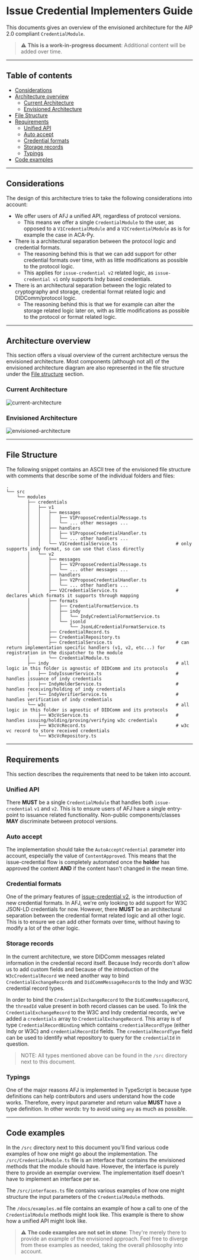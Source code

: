 # Issue Credential Implementers Guide

This documents gives an overview of the envisioned architecture for the AIP 2.0 compliant `CredentialModule`.

> :warning: **This is a work-in-progress document**: Additional content will be added over time.

---

## Table of contents

- [Considerations](#considerations)
- [Architecture overview](#architecture-overview)
  - [Current Architecture](#current-architecture)
  - [Envisioned Architecture](#envisioned-architecture)
- [File Structure](#file-structure)
- [Requirements](#requirements)
  - [Unified API](#unified-api)
  - [Auto accept](#auto-accept)
  - [Credential formats](#credential-formats)
  - [Storage records](#storage-records)
  - [Typings](#typings)
- [Code examples](#code-examples)

---

## Considerations

The design of this architecture tries to take the following considerations into account:

- We offer users of AFJ a unified API, regardless of protocol versions.
  - This means we offer a single `CredentialModule` to the user, as opposed to a `V1CredentialModule` and a `V2CredentialModule` as is for example the case in ACA-Py.
- There is a architectural separation between the protocol logic and credential formats.
  - The reasoning behind this is that we can add support for other credential formats over time, with as little modifications as possible to the protocol logic.
  - This applies for `issue-credential v2` related logic, as `issue-credential v1` only supports Indy based credentials.
- There is an architectural separation between the logic related to cryptography and storage, credential format related logic and DIDComm/protocol logic.
  - The reasoning behind this is that we for example can alter the storage related logic later on, with as little modifications as possible to the protocol or format related logic.

---

## Architecture overview

This section offers a visual overview of the current architecture versus the envisioned architecture. Most components (although not all) of the envisioned architecture diagram are also represented in the file structure under the [File structure](#file-structure) section.

### Current Architecture

![current-architecture](https://www.plantuml.com/plantuml/png/VP9BRiCm34JtF0MHJLQ-GX6WcmP8Dyq9L8brXCYYGL4jZ21thuquy2U2jvet96UWGr8Zcfi0aAu-jaPCWwsnLrFJMRj0A6JLn3hGd6Wuihq8DuGgkPUKMrJ6RrRb1fqVN9uZm3WBTv_iSZ_kP3gI7Tu0qGQJ4huBEOhgJNWGS9-PpYI_tcwwHcHIECR7yhLo8bUJh5-FqNKV75nPEQQK9sL-sXUrdBooT5lNJTHWteyb20KpN9XWdHwhwgqGheoz98Nzix3IXgTM1VhHeh_0Ygyl0xmihm0w_eizzrhdDhiik0JdHIEpGW4E55t_T_y1 'current-architecture')

### Envisioned Architecture

![envisioned-architecture](https://www.plantuml.com/plantuml/png/bPOzRzim48Pt_WeYYoODRVOWGOoYGPmb1fAkP-bY4vP8uKYrCDB-zv8GPP8IfIIRpNlkaoyFkjK6oFHjmvW-2Ta1GSixg4vmm9qvDyW9AmFoq604j4ggwaYgHMweHyQCwhXHVA-CKIslXNCIIZBcG_6h9rNtDjeMpaXN_9rnNZMWDRydh54Q0Sr0i7-HqmxfjwWIBzXhGr2PoD5J8QIISiW_jMonFY2Df_Quy8O7MPzVDiz9LRyk_vnrjtcC-3iIgE_q2MY88gH1UWDRgcD_ggOEQT8iDiwIUNS4ctOhzWGkV8hbyZnetQ_aMJ9FygHOvcAywUNRYksxSmpL1U27eXPCCih9qLR84zORCE0DIQGmpzdnK7Ye-FNw_j95hA9dx9GMHj5vJNw1Siw5rojX0qv9cas5oilo9YF2F3PJ92j6RUSoZBQomJUJzS-m90v71wSYBtW6hTKVQScvLZ-Y9rfX6P7mik_Al-kZkQXc6Svrs2SJZowC1LcDSqY2Uc5DbURdcqFpdKMJy5osfwzXS_t7tSokQiawleRm-s8Ujbd6C2wsp6Gy4R-fOYuOorbeTN4jUcMtOR4QB3YwPVrPTcZ_CtIyrdtXYUAJmjEti4YlRjjYrVn1kmliGhiPEccNiLkKjVqI-0y0 'envisioned-architecture')

---

## File Structure

The following snippet contains an ASCII tree of the envisioned file structure with comments that describe some of the individual folders and files:

```
.
└── src
    └── modules
        ├── credentials
        │   ├── v1
        │   │   ├── messages
        │   │   │   ├── V1ProposeCredentialMessage.ts
        │   │   │   └── ... other messages ...
        │   │   ├── handlers
        │   │   │   ├── V1ProposeCredentialHandler.ts
        │   │   │   └── ... other handlers ...
        │   │   └── V1CredentialService.ts                      # only supports indy format, so can use that class directly
        │   └── v2
        │       ├── messages
        │       │   ├── V2ProposeCredentialMessage.ts
        │       │   └── ... other messages ...
        │       ├── handlers
        │       │   ├── V2ProposeCredentialHandler.ts
        │       │   └── ... other handlers ...
        │       ├── V2CredentialService.ts                      # declares which formats it supports through mapping
        │       ├── formats
        │       │   ├── CredentialFormatService.ts
        │       │   ├── indy
        │       │   │   └── IndyCredentialFormatService.ts
        │       │   └── jsonld
        │       │       └── JsonLdCredentialFormatService.ts
        │       ├── CredentialRecord.ts
        │       ├── CredentialRepository.ts
        │       ├── CredentialService.ts                        # can return implementation specific handlers (v1, v2, etc...) for registration in the dispatcher to the module
        │       └── CredentialModule.ts
        ├── indy                                                # all logic in this folder is agnostic of DIDComm and its protocols
        │   ├── IndyIssuerService.ts                            # handles issuance of indy credentials
        │   ├── IndyHolderService.ts                            # handles receiving/holding of indy credentials
        │   └── IndyVerifierService.ts                          # handles verification of indy credentials
        └── w3c                                                 # all logic in this folder is agnostic of DIDComm and its protocols
            ├── W3cVcService.ts                                 # handles issuing/holding/proving/verifying w3c credentials
            ├── W3cVcRecord.ts                                  # w3c vc record to store received credentials
            └── W3cVcRepository.ts
```

---

## Requirements

This section describes the requirements that need to be taken into account.

### Unified API

There **MUST** be a single `CredentialModule` that handles both `issue-credential` `v1` and `v2`. This is to ensure users of AFJ have a single entry-point to issuance related functionality. Non-public components/classes **MAY** discriminate between protocol versions.

### Auto accept

The implementation should take the `AutoAcceptCredential` parameter into account, especially the value of `ContentApproved`. This means that the issue-credential flow is completely automated once the **holder** has approved the content **AND** if the content hasn't changed in the mean time.

### Credential formats

One of the primary features of [issue-credential v2](https://github.com/hyperledger/aries-rfcs/blob/main/features/0453-issue-credential-v2/README.md), is the introduction of new credential formats. In AFJ, we're only looking to add support for W3C JSON-LD credentials for now. However, there **MUST** be an architectural separation between the credential format related logic and all other logic. This is to ensure we can add other formats over time, without having to modify a lot of the other logic.

### Storage records

In the current architecture, we store DIDComm messages related information in the credential record itself. Because Indy records don't allow us to add custom fields and because of the introduction of the `W3cCredentialRecord` we need another way to bind `CredentialExchangeRecord`s and `DidCommMessageRecord`s to the Indy and W3C credential record types.

In order to bind the `CredentialExchangeRecord` to the `DidCommMessageRecord`, the `threadId` value present in both record classes can be used. To link the `CredentialExchangeRecord` to the W3C and Indy credential records, we've added a `credentials` array to `CredentialExchangeRecord`. This array is of type `CredentialRecordBinding` which contains `credentialRecordType` (either Indy or W3C) and `credentialRecordId` fields. The `credentialRecordType` field can be used to identify what repository to query for the `credentialId` in question.

> NOTE: All types mentioned above can be found in the `/src` directory next to this document.

### Typings

One of the major reasons AFJ is implemented in TypeScript is because type definitions can help contributors and users understand how the code works. Therefore, every input parameter and return value **MUST** have a type definition. In other words: try to avoid using `any` as much as possible.

---

## Code examples

In the `/src` directory next to this document you'll find various code examples of how one might go about the implementation. The `/src/CredentialModule.ts` file is an interface that contains the envisioned methods that the module should have. However, the interface is purely there to provide an exemplar overview. The implementation itself doesn't have to implement an interface per se.

The `/src/interfaces.ts` file contains various examples of how one might structure the input parameters of the `CredentialModule` methods.

The `/docs/examples.md` file contains an example of how a call to one of the `CredentialModule` methods might look like. This example is there to show how a unified API might look like.

> :warning: **The code examples are not set in stone**: They're merely there to provide an example of the envisioned approach. Feel free to diverge from these examples as needed, taking the overall philosophy into account.

